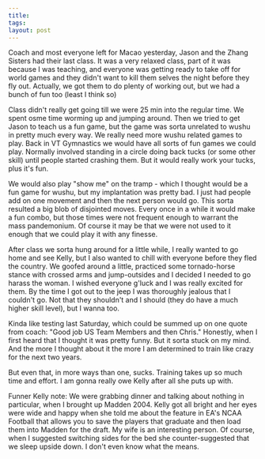 ```yaml
---
title: 
tags: 
layout: post
---
```

Coach and most everyone left for Macao yesterday, Jason and the Zhang Sisters had their last class.  It was a very relaxed class, part of it was because I was teaching, and everyone was getting ready to take off for world games and they didn't want to kill them selves the night before they fly out.  Actually, we got them to do plenty of working out, but we had a bunch of fun too (least I think so) 



Class didn't really get going till we were 25 min into the regular time.  We spent osme time worming up and jumping around.  Then we tried to get Jason to teach us a fun game, but the game was sorta unrelated to wushu in pretty much every way.  We really need more wushu related games to play.  Back in VT Gymnastics we would have all sorts of fun games we could play.  Normally involved standing in a circle doing back tucks (or some other skill) until people started crashing them.  But it would really work your tucks, plus it's fun.  



We would also play "show me" on the tramp - which I thought would be a fun game for wushu, but my implantation was pretty bad.  I just had people add on one movement and then the next person would go.  This sorta resulted a big blob of disjointed moves.  Every once in  a while it would make a fun combo, but those times were not frequent enough to warrant the mass pandemonium.  Of course it may be that we were not used to it enough that we could play it with any finesse.  



After class we sorta hung around for a little while, I really wanted to go home and see Kelly, but I also wanted to chill with everyone before they fled the country.  We goofed around a little, practiced some tornado-horse stance with crossed arms and jump-outsides and I decided I needed to go harass the woman.  I wished everyone g'luck and I was really excited for them.  By the time I got out to the jeep I was thoroughly jealous that I couldn't go.  Not that they shouldn't and I should (they do have a much higher skill level), but I wanna too.  



Kinda like testing last Saturday, which could be summed up on one quote from coach: "Good job US Team Members and then Chris."  Honestly, when I first heard that I thought it was pretty funny.  But it sorta stuck on my mind.  And the more I thought about it the more I am determined to train like crazy for the next two years.



But even that, in more ways than one, sucks.  Training takes up so much time and effort.  I am gonna really owe Kelly after all she puts up with.  



Funner Kelly note:  We were grabbing dinner and talking about nothing in particular, when I brought up Madden 2004.  Kelly got all bright and her eyes were wide and happy when she told me about the feature in EA's NCAA Football that allows you to save the players that graduate and then load them into Madden for the draft.  My wife is an interesting person.  Of course,  when I suggested switching sides for the bed she counter-suggested that we sleep upside down.  I don't even know what the means.  
